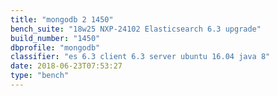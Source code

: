 ```yaml
---
title: "mongodb 2 1450"
bench_suite: "18w25 NXP-24102 Elasticsearch 6.3 upgrade"
build_number: "1450"
dbprofile: "mongodb"
classifier: "es 6.3 client 6.3 server ubuntu 16.04 java 8"
date: 2018-06-23T07:53:27
type: "bench"
---
```

